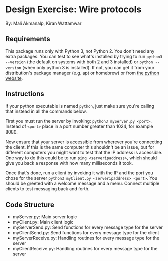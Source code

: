 # Design Exercise: Wire protocols

By: Mali Akmanalp, Kiran Wattamwar

## Requirements

This package runs only with Python 3, not Python 2. You don't need any extra
packages. You can test to see what's installed by trying to run `python3
--version` (the default on systems with both 2 and 3 installed) or `python
--version` (when only python 3 is installed). If not, you can get it from your
distribution's package manager (e.g. apt or homebrew) or from [the python website](https://www.python.org/downloads/).

## Instructions

If your python executable is named `python`, just make sure you're calling that
instead in all the commands below.

First you must run the server by invoking: `python3 myServer.py <port>`.
Instead of `<port>` place in a port number greater than 1024, for example 8080.

Now ensure that your server is accessible from wherever you're connecting the
client. If this is the same computer this shouldn't be an issue, but for
different computers you might want to test that the IP address is accessible.
One way to do this could be to run `ping <serveripaddress>`, which should give
you back a response with how many milliseconds it took.

Once that's done, run a client by invoking it with the IP and the port you
chose for the server `python3 myClient.py <serveripaddress> <port>`. You should
be greeted with a welcome message and a menu. Connect multiple clients to test
messaging back and forth.

## Code Structure

- myServer.py: Main server logic
- myClient.py: Main client logic
- myServerSend.py: Send functions for every message type for the server
- myClientSend.py: Send functions for every message type for the client
- myServerReceive.py: Handling routines for every message type for the server
- myClientReceive.py: Handling routines for every message type for the server
